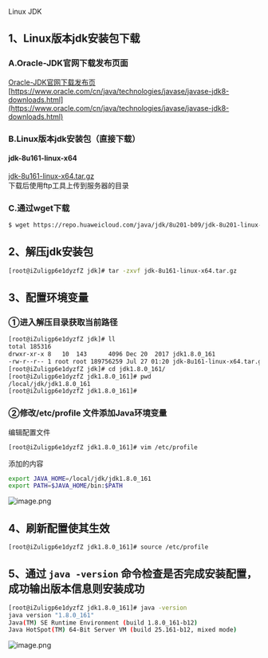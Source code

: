 Linux JDK
<a name="ny7Oe"></a>
## 1、Linux版本jdk安装包下载
<a name="SYnq3"></a>
### A.Oracle-JDK官网下载发布页面
[Oracle-JDK官网下载发布页](https://www.oracle.com/cn/java/technologies/javase/javase-jdk8-downloads.html)<br />[https://www.oracle.com/cn/java/technologies/javase/javase-jdk8-downloads.html](https://www.oracle.com/cn/java/technologies/javase/javase-jdk8-downloads.html)
<a name="Ebk2p"></a>
### B.Linux版本jdk安装包（直接下载）
<a name="ej2ih"></a>
#### jdk-8u161-linux-x64
[jdk-8u161-linux-x64.tar.gz](https://www.yuque.com/attachments/yuque/0/2020/gz/396745/1595936523439-aa3a1652-b278-4bbf-83f3-7863b6db3100.gz?_lake_card=%7B%22src%22%3A%22https%3A%2F%2Fwww.yuque.com%2Fattachments%2Fyuque%2F0%2F2020%2Fgz%2F396745%2F1595936523439-aa3a1652-b278-4bbf-83f3-7863b6db3100.gz%22%2C%22name%22%3A%22jdk-8u161-linux-x64.tar.gz%22%2C%22size%22%3A189756259%2C%22type%22%3A%22application%2Fgzip%22%2C%22ext%22%3A%22gzip%22%2C%22status%22%3A%22done%22%2C%22uid%22%3A%22rc-upload-1567129082210-12%22%2C%22progress%22%3A%7B%22percent%22%3A0%7D%2C%22percent%22%3A0%2C%22refSrc%22%3A%22https%3A%2F%2Fwww.yuque.com%2Fattachments%2Fyuque%2F0%2F2019%2Fgz%2F396745%2F1567132448457-651202ec-8c20-4eb0-a2b5-5209764bea86.gz%22%2C%22id%22%3A%22Eq6n9%22%2C%22card%22%3A%22file%22%7D)<br />下载后使用ftp工具上传到服务器的目录
<a name="DqMnR"></a>
### C.通过wget下载
```bash
$ wget https://repo.huaweicloud.com/java/jdk/8u201-b09/jdk-8u201-linux-x64.tar.gz
```
<a name="g9PHi"></a>
## 2、解压jdk安装包
```bash
[root@iZuligp6e1dyzfZ jdk]# tar -zxvf jdk-8u161-linux-x64.tar.gz
```
<a name="kV8B1"></a>
## 3、配置环境变量
<a name="aZska"></a>
### ①进入解压目录获取当前路径
```bash
[root@iZuligp6e1dyzfZ jdk]# ll
total 185316
drwxr-xr-x 8   10  143      4096 Dec 20  2017 jdk1.8.0_161
-rw-r--r-- 1 root root 189756259 Jul 27 01:20 jdk-8u161-linux-x64.tar.gz
[root@iZuligp6e1dyzfZ jdk]# cd jdk1.8.0_161/
[root@iZuligp6e1dyzfZ jdk1.8.0_161]# pwd
/local/jdk/jdk1.8.0_161
[root@iZuligp6e1dyzfZ jdk1.8.0_161]#
```
<a name="B5q67"></a>
### ②修改/etc/profile 文件添加Java环境变量
编辑配置文件
```bash
[root@iZuligp6e1dyzfZ jdk1.8.0_161]# vim /etc/profile
```
添加的内容
```bash
export JAVA_HOME=/local/jdk/jdk1.8.0_161
export PATH=$JAVA_HOME/bin:$PATH
```
![image.png](https://cdn.nlark.com/yuque/0/2020/png/396745/1595784829853-0dcb228e-c2a9-451b-9713-004e3ccb5183.png#height=583&id=gwsKQ&originHeight=1750&originWidth=3323&originalType=binary&ratio=1&size=2066715&status=done&style=none&width=1107.6666666666667)
<a name="ebu7Y"></a>
## 4、刷新配置使其生效
```bash
[root@iZuligp6e1dyzfZ jdk1.8.0_161]# source /etc/profile
```
<a name="QGMoQ"></a>
## 5、通过 `java -version` 命令检查是否完成安装配置，成功输出版本信息则安装成功
```bash
[root@iZuligp6e1dyzfZ jdk1.8.0_161]# java -version
java version "1.8.0_161"
Java(TM) SE Runtime Environment (build 1.8.0_161-b12)
Java HotSpot(TM) 64-Bit Server VM (build 25.161-b12, mixed mode)
```
![image.png](https://cdn.nlark.com/yuque/0/2020/png/396745/1595785002465-91e00d1a-857c-4a34-b8ff-88c87653516f.png#height=127&id=kezqH&originHeight=381&originWidth=3323&originalType=binary&ratio=1&size=408764&status=done&style=none&width=1107.6666666666667)
